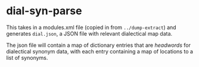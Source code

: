 # dial-syn-parse

This takes in a modules.xml file (copied in from `../dump-extract`) and generates `dial.json`, a JSON file with relevant dialectical map data.

The json file will contain a map of dictionary entries that are _headwords_ for dialectical synonym data, with each entry containing a map of locations to a list of synonyms.